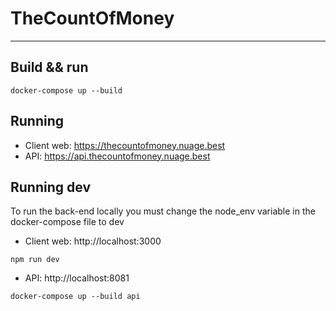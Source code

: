 # TheCountOfMoney
---

## Build && run

```
docker-compose up --build
```

## Running

- Client web: https://thecountofmoney.nuage.best
- API: https://api.thecountofmoney.nuage.best

## Running dev

  To run the back-end locally you must change the node_env variable in the docker-compose file to dev

- Client web: http://localhost:3000
```
npm run dev
```
- API: http://localhost:8081
```
docker-compose up --build api
```
